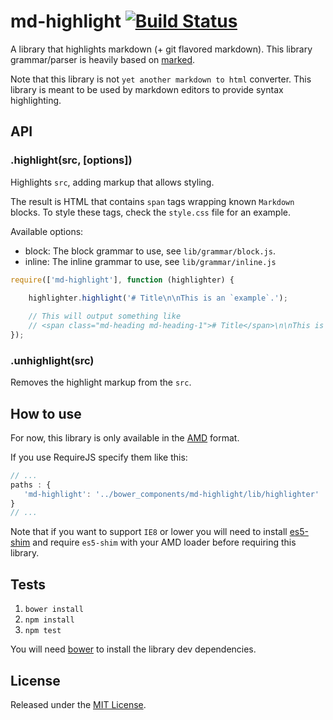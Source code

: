 # md-highlight [![Build Status](https://travis-ci.org/IndigoUnited/js-md-highlight.svg?branch=master)](https://travis-ci.org/IndigoUnited/js-md-highlight)

A library that highlights markdown (+ git flavored markdown).
This library grammar/parser is heavily based on [marked](git@github.com:chjj/marked.git).

Note that this library is not `yet another markdown to html` converter.
This library is meant to be used by markdown editors to provide syntax highlighting.


## API

### .highlight(src, [options])

Highlights `src`, adding markup that allows styling.

The result is HTML that contains `span` tags wrapping known `Markdown` blocks.
To style these tags, check the `style.css` file for an example.

Available options:

- block: The block grammar to use, see `lib/grammar/block.js`.
- inline: The inline grammar to use, see `lib/grammar/inline.js`


```js
require(['md-highlight'], function (highlighter) {
    
    highlighter.highlight('# Title\n\nThis is an `example`.');

    // This will output something like
    // <span class="md-heading md-heading-1"># Title</span>\n\nThis is an <span class="md-icode">`example`</span>
});
```


### .unhighlight(src)

Removes the highlight markup from the `src`.



## How to use

For now, this library is only available in the [AMD](https://github.com/amdjs/amdjs-api/wiki/AMD) format.

If you use RequireJS specify them like this:

```js
// ...
paths : {
   'md-highlight': '../bower_components/md-highlight/lib/highlighter'
}
// ...
```

Note that if you want to support `IE8` or lower you will need to install [es5-shim](https://github.com/kriskowal/es5-shim.git) and require `es5-shim` with your AMD loader before requiring this library.



## Tests

1. `bower install`
2. `npm install`
3. `npm test`

You will need [bower](https://github.com/bower/bower) to install the library dev dependencies.



## License

Released under the [MIT License](http://www.opensource.org/licenses/mit-license.php).
